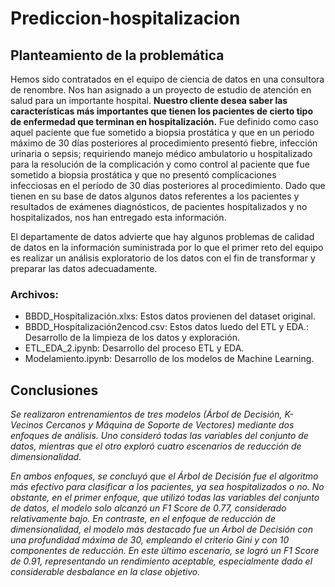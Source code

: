 # Prediccion-hospitalizacion
## **Planteamiento de la problemática**

Hemos sido contratados en el equipo de ciencia de datos en una consultora de renombre. Nos han asignado a un proyecto de estudio de atención en salud para un importante hospital. **Nuestro cliente desea saber las características más importantes que tienen los pacientes de cierto tipo de enfermedad que terminan en hospitalización.** Fue definido como caso aquel paciente que fue sometido a biopsia prostática y que en un periodo máximo de 30 días posteriores al procedimiento presentó fiebre, infección urinaria o sepsis; requiriendo manejo médico ambulatorio u hospitalizado para la resolución de la complicación y como control al paciente que fue sometido a biopsia prostática y que no presentó complicaciones infecciosas en el período de 30 días posteriores al procedimiento. Dado que tienen en su base de datos algunos datos referentes a los pacientes y resultados de exámenes diagnósticos, de pacientes hospitalizados y no hospitalizados, nos han entregado esta información.  

El departamente de datos advierte que hay algunos problemas de calidad de datos en la información suministrada por lo que el primer reto del equipo es realizar un análisis exploratorio de los datos con el fin de transformar y preparar las datos adecuadamente. 

### Archivos:

- BBDD_Hospitalización.xlxs: Estos datos provienen del dataset original.
- BBDD_Hospitalización2encod.csv: Estos datos luedo del ETL y EDA.: Desarrollo de la limpieza de los datos y exploración.
- ETL_EDA_2.ipynb: Desarrollo del proceso ETL y EDA.
- Modelamiento.ipynb: Desarrollo de los modelos de Machine Learning.

## Conclusiones

*Se realizaron entrenamientos de tres modelos (Árbol de Decisión, K-Vecinos Cercanos y Máquina de Soporte de Vectores) mediante dos enfoques de análisis. Uno consideró todas las variables del conjunto de datos, mientras que el otro exploró cuatro escenarios de reducción de dimensionalidad.*

*En ambos enfoques, se concluyó que el Árbol de Decisión fue el algoritmo más efectivo para clasificar a los pacientes, ya sea hospitalizados o no. No obstante, en el primer enfoque, que utilizó todas las variables del conjunto de datos, el modelo solo alcanzó un F1 Score de 0.77, considerado relativamente bajo. En contraste, en el enfoque de reducción de dimensionalidad, el modelo más destacado fue un Árbol de Decisión con una profundidad máxima de 30, empleando el criterio Gini y con 10 componentes de reducción. En este último escenario, se logró un F1 Score de 0.91, representando un rendimiento aceptable, especialmente dado el considerable desbalance en la clase objetivo.*